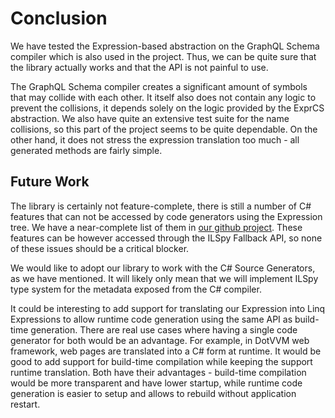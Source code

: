 # Conclusion

We have tested the Expression-based abstraction on the GraphQL Schema compiler which is also used in the project.
Thus, we can be quite sure that the library actually works and that the API is not painful to use.

The GraphQL Schema compiler creates a significant amount of symbols that may collide with each other.
It itself also does not contain any logic to prevent the collisions, it depends solely on the logic provided by the ExprCS abstraction.
We also have quite an extensive test suite for the name collisions, so this part of the project seems to be quite dependable.
On the other hand, it does not stress the expression translation too much - all generated methods are fairly simple.

## Future Work

The library is certainly not feature-complete, there is still a number of C# features that can not be accessed by code generators using the Expression tree.
We have a near-complete list of them in [our github project](https://github.com/exyi/coberec/issues).
These features can be however accessed through the ILSpy Fallback API, so none of these issues should be a critical blocker.

We would like to adopt our library to work with the C# Source Generators, as we have mentioned.
It will likely only mean that we will implement ILSpy type system for the metadata exposed from the C# compiler.

It could be interesting to add support for translating our Expression into Linq Expressions to allow runtime code generation using the same API as build-time generation.
There are real use cases where having a single code generator for both would be an advantage.
For example, in DotVVM web framework, web pages are translated into a C# form at runtime.
It would be good to add support for build-time compilation while keeping the support runtime translation.
Both have their advantages - build-time compilation would be more transparent and have lower startup, while runtime code generation is easier to setup and allows to rebuild without application restart.

